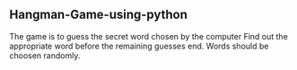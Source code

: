 ## Hangman-Game-using-python

The game is to guess the secret word chosen by the computer
Find out the appropriate word before the remaining guesses end. 
Words should be choosen randomly.

